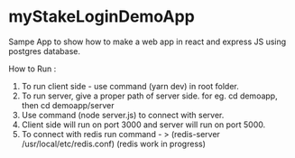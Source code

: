 # myStakeLoginDemoApp 
Sampe App to show how to make a web app in react and express JS using postgres database.

How to Run : 

1. To run client side - use command (yarn dev) in root folder.
2. To run server, give a proper path of server side. for eg. cd demoapp, then cd demoapp/server
3. Use command (node server.js) to connect with server.
4. Client side will run on port 3000 and server will run on port 5000.
5. To connect with redis run command - > (redis-server /usr/local/etc/redis.conf) (redis work in progress)
